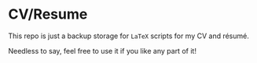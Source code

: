 # CV/Resume

This repo is just a backup storage for `LaTeX` scripts for my CV and résumé.

Needless to say, feel free to use it if you like any part of it!
